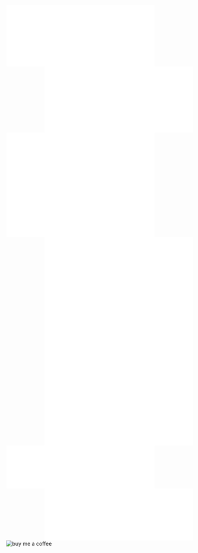 <img alt="🦁" align="left" width="400px" src="https://github.com/dlion/dlion/blob/main/metrics.svg">
<img alt="🦁" align="right" width="400px" src="https://github.com/dlion/dlion/blob/main/rss.svg">
<img alt="🦁" align="left" width="400px" src="https://github.com/dlion/dlion/blob/main/calendar.svg">
<img alt="🦁" align="right" width="400px" src="https://github.com/dlion/dlion/blob/main/habits.svg">
<img alt="🦁" align="left" width="400px" src="https://github.com/dlion/dlion/blob/main/languages.svg">
<img alt="🦁" align="right" width="400px" src="https://github.com/dlion/dlion/blob/main/activity.svg">

</p>
<a href="https://ko-fi.com/I2I23YM3I"><img alt="buy me a coffee" align="left" src="https://ko-fi.com/img/githubbutton_sm.svg"></a>
